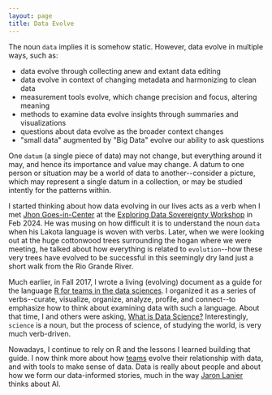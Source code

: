```yaml
---
layout: page
title: Data Evolve
---
```


The noun `data` implies it is somehow static. However, data evolve in multiple ways, such as:

- data evolve through collecting anew and extant data editing
- data evolve in context of changing metadata and harmonizing to clean data
- measurement tools evolve, which change precision and focus, altering meaning
- methods to examine data evolve insights through summaries and visualizations
- questions about data evolve as the broader context changes
- "small data" augmented by "Big Data" evolve our ability to ask questions

One `datum` (a single piece of data) may not change, but everything around it may, and hence its importance and value may change. A datum to one person or situation may be a world of data to another--consider a picture, which may represent a single datum in a collection, or may be studied intently for the patterns within.

I started thinking about how data evolving in our lives acts as a verb when I met
[Jhon Goes-in-Center](https://thebrintonmuseum.org/jhon-duane-goes-in-center-2020-brinton-101/)
at the
[Exploring Data Sovereignty Workshop](https://ncar.ucar.edu/exploring-data-sovereignty-workshop) in Feb 2024.
He was musing on how difficult it is to understand the noun `data` when his Lakota language is woven with verbs. Later, when we were looking out at the huge cottonwood trees surrounding the hogan where we were meeting, he talked about how everything is related to `evolution`--how these very trees have evolved to be successful in this seemingly dry land just a short walk from the Rio Grande River.

Much earlier, in Fall 2017, I wrote a living (evolving) document as a guide for the language [R for teams in the data sciences](https://github.com/UW-Madison-DataScience/R_for_data_sciences). I organized it as a series of verbs--curate, visualize, organize, analyze, profile, and connect--to emphasize how to think about examining data with such a language.
About that time, I and others were asking, [What is Data Science?](/What-is-Data-Science/)
Interestingly, `science` is a noun, but the process of science, of studying the world,
is very much verb-driven.

Nowadays, I continue to rely on R and the lessons I learned building that guide.
I now think more about how [teams](/pages/team/) evolve their relationship with data,
and with tools to make sense of data.
Data is really about people and about how we form our data-informed stories,
much in the way [Jaron Lanier](/Jaron-Lanier-There-is-no-AI/) thinks about AI.



